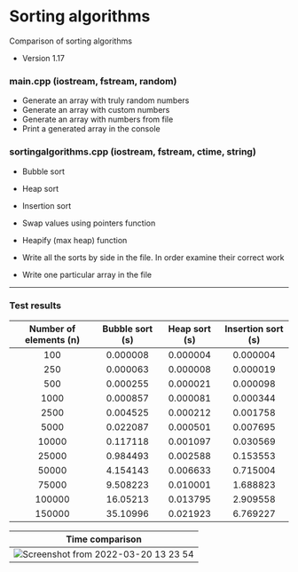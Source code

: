 # Sorting algorithms
Comparison of sorting algorithms

* Version 1.17

### main.cpp (iostream, fstream, random)
- Generate an array with truly random numbers
- Generate an array with custom numbers
- Generate an array with numbers from file
- Print a generated array in the console


### sortingalgorithms.cpp (iostream, fstream, ctime, string)
- Bubble sort
- Heap sort
- Insertion sort


-   Swap values using pointers function
-   Heapify (max heap) function
-   Write all the sorts by side in the file. In order examine their correct work
-   Write one particular array in the file

---
### Test results

| Number of elements (n) | Bubble sort (s) | Heap sort (s) | Insertion sort (s) |
|     :---:              |     :---:       |     :---:     |       :---:        |
| 100                    |     0.000008	   |     0.000004	 |       0.000004     |         
| 250                    |     0.000063	   |     0.000008	 |       0.000019     |   
| 500                    |     0.000255	   |     0.000021	 |       0.000098     |   
| 1000                   |     0.000857	   |     0.000081	 |       0.000344     |   
| 2500                   |     0.004525	   |     0.000212	 |       0.001758     |   
| 5000                   |     0.022087	   |     0.000501	 |       0.007695     |   
| 10000                  |     0.117118	   |     0.001097	 |       0.030569     |   
| 25000                  |     0.984493	   |     0.002588	 |       0.153553     |   
| 50000                  |     4.154143	   |     0.006633	 |       0.715004     |   
| 75000                  |     9.508223	   |     0.010001	 |       1.688823     |   
| 100000                 |     16.05213    |     0.013795  |       2.909558     |          
| 150000                 |     35.10996	   |     0.021923	 |       6.769227     |

| Time comparison |
|       :---:     |
| ![Screenshot from 2022-03-20 13 23 54](https://user-images.githubusercontent.com/50341618/159159898-ab00ac36-09a8-4dd3-b88a-f354eba14a54.png) |
